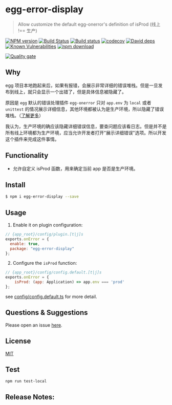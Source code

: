 # egg-error-display

> Allow customize the default egg-onerror's definition of isProd (线上 !== 生产)

[![NPM version][npm-image]][npm-url]
[![Build Status](https://travis-ci.com/Jeff-Tian/egg-on-error.svg?branch=master)](https://travis-ci.com/Jeff-Tian/egg-on-error)
[![Build status](https://ci.appveyor.com/api/projects/status/jnmcoqymjmyvf0s8?svg=true)](https://ci.appveyor.com/project/Jeff-Tian/egg-on-error)
[![codecov](https://codecov.io/gh/Jeff-Tian/egg-on-error/branch/master/graph/badge.svg)](https://codecov.io/gh/Jeff-Tian/egg-on-error)
[![David deps][david-image]][david-url]
[![Known Vulnerabilities][snyk-image]][snyk-url]
[![npm download][download-image]][download-url]

[npm-image]: https://img.shields.io/npm/v/egg-error-display.svg?style=flat-square
[npm-url]: https://npmjs.org/package/egg-error-display
[david-image]: https://img.shields.io/david/jeff-tian/egg-error-display.svg?style=flat-square
[david-url]: https://david-dm.org/jeff-tian/egg-error-display
[snyk-image]: https://snyk.io/test/npm/egg-error-display/badge.svg?style=flat-square
[snyk-url]: https://snyk.io/test/npm/egg-error-display
[download-image]: https://img.shields.io/npm/dm/egg-error-display.svg?style=flat-square
[download-url]: https://npmjs.org/package/egg-error-display



[![Quality gate](https://sonarcloud.io/api/project_badges/quality_gate?project=Jeff-Tian_egg-on-error)](https://sonarcloud.io/dashboard?id=Jeff-Tian_egg-on-error)


## Why
egg 项目本地跑起来后，如果有报错，会展示非常详细的错误堆栈。但是一旦发布到线上，就只会显示一个出错了，但是具体信息被隐藏了。

原因是 `egg` 默认的错误处理插件 `egg-onerror` 只对 `app.env` 为 `local` 或者 `unittest` 的情况展示详细信息，其他环境都被认为是生产环境，所以隐藏了错误堆栈。（[了解更多](https://github.com/eggjs/egg-onerror/pull/30)）

我认为，生产环境的确应该隐藏详细错误信息，要查问题应该看日志。但是并不是所有线上环境都为生产环境，应当允许开发者打开"展示详细错误"选项。所以开发这个插件来完成这件事情。

## Functionality
- 允许自定义 isProd 函数，用来确定当前 app 是否是生产环境。

## Install

```bash
$ npm i egg-error-display --save
```

## Usage

1. Enable it on plugin configuration:
```js
// {app_root}/config/plugin.[t|j]s
exports.onError = {
  enable: true,
  package: "egg-error-display"
};
```

2. Configure the `isProd` function:
```js
// {app_root}/config/config.default.[t|j]s
exports.onError = {
    isProd: (app: Application) => app.env === 'prod'
};
```

see [config/config.default.ts](config/config.default.ts) for more detail.

## Questions & Suggestions

Please open an issue [here](https://github.com/eggjs/egg/issues).

## License

[MIT](LICENSE)

## Test

```shell
npm run test-local
```

## Release Notes:

